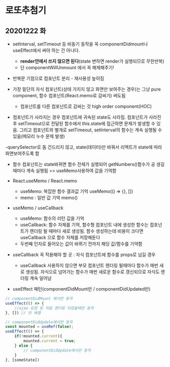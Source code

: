 # 로또추첨기

## 20201222 화
- setInterval, setTimeout 등 비동기 동작을 꼭 componentDidmount나 useEffect에서 써야 하는 건 아니다. 
    + **render안에서 쓰지 않으면 된다**(state 변하면 render가 실행되므로 무한반복)
    + 단 componentWillUnmount 에서 꼭 해제해주기!
- 반복문 기점으로 컴포넌트 분리 - 재사용성 높아짐
- 가장 밑단의 자식 컴포넌트(상태 가지지 않고 화면만 보여주는 경우)는 그냥 pure component, 함수 컴포넌트(React.memo로 감싸기) 써도됨
    + 컴포넌트를 다른 컴포넌트로 감싸는 것 high order component(HOC)

- 컴포넌트가 사라지는 경우 컴포넌트에 귀속된 state도 사라짐. 컴포넌트가 사라진 후 setTimeout으로 전달된 함수에서 this.state에 접근하면 문제가 발생할 수 있음. 그리고 컴포넌트와 별개로 setTimeout, setInterval의 함수는 계속 실행될 수 있음(메모리 누수 문제 발생)

-querySelector로 돔 건드리지 않고, state(데이터)만 바꿔서 리액트가 state에 따라 화면보여주도록 함

- 함수 컴포넌트는 state바뀌면 함수 전체가 실행되어 getNumbers()함수가 공 생길때마다 계속 실행됨 => useMemo사용하여 값을 기억함

- React.useMemo / React.memo
    + useMemo: 복잡한 함수 결과값 기억 useMemo(() => {}, [])
    + memo : 일반 값 기억 memo()
- useMemo / useCallback
    + useMemo: 함수의 리턴 값을 기억
    + useCallback:  함수 자체를 기억, 함수형 컴포넌트 내에 생성한 함수는 컴포넌트가 렌더링 될 때마다 새로 생성됨. 함수 생성하는데 비용이 크다면 useCallback 으로 함수 자체를 저장해둔다
    - 두번째 인자로 들어오는 값이 바뀌기 전까지 해당 값/함수를 기억함
- useCallback 꼭 적용해야 할 곳 : 자식 컴포넌트에 함수를 props로 넘길 경우
    + useCallback 사용하지 않으면 부모 컴포넌트 렌더링 될때마다 함수가 매번 새로 생성됨. 자식으로 넘어가는 함수가 매번 새로운 함수로 갱신되므로 자식도 렌더링 계속 일어남

- useEffect 패턴(componentDidMount만 / componentDidUpdated만)
```jsx
// componentDidMount 에서만 동작
useEffect(() => {
    //ajax 요청 등 처음 렌더링 되었을때만 동작
}, []) // 빈 배열

// componentDidUpdate에서만 동작
const mounted = useRef(false);
useEffect(() => {
    if(!mounted.current){
        mounted.current = true;
    } else {
        // componentDidUpdate에서만 동작
    }
}, [someState])

```
